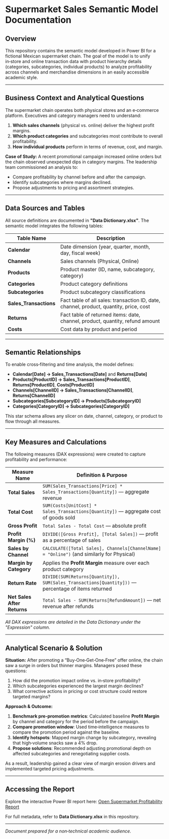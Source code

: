 # Supermarket Sales Semantic Model Documentation

## Overview

This repository contains the semantic model developed in Power BI for a fictional Mexican supermarket chain. The goal of the model is to unify in‑store and online transaction data with product hierarchy details (categories, subcategories, individual products) to analyze profitability across channels and merchandise dimensions in an easily accessible academic style.

---

## Business Context and Analytical Questions

The supermarket chain operates both physical stores and an e‑commerce platform. Executives and category managers need to understand:

1. **Which sales channels** (physical vs. online) deliver the highest profit margins.
2. **Which product categories** and subcategories most contribute to overall profitability.
3. **How individual products** perform in terms of revenue, cost, and margin.

**Case of Study:** A recent promotional campaign increased online orders but the chain observed unexpected dips in category margins. The leadership team commissioned an analysis to:

* Compare profitability by channel before and after the campaign.
* Identify subcategories where margins declined.
* Propose adjustments to pricing and assortment strategies.

---

## Data Sources and Tables

All source definitions are documented in **"Data Dictionary.xlsx"**. The semantic model integrates the following tables:

| Table Name              | Description                                                                            |
| ----------------------- | -------------------------------------------------------------------------------------- |
| **Calendar**            | Date dimension (year, quarter, month, day, fiscal week)                                |
| **Channels**            | Sales channels (Physical, Online)                                                      |
| **Products**            | Product master (ID, name, subcategory, category)                                       |
| **Categories**          | Product category definitions                                                           |
| **Subcategories**       | Product subcategory classifications                                                    |
| **Sales\_Transactions** | Fact table of all sales: transaction ID, date, channel, product, quantity, price, cost |
| **Returns**             | Fact table of returned items: date, channel, product, quantity, refund amount          |
| **Costs**               | Cost data by product and period                                                        |

---

## Semantic Relationships

To enable cross‑filtering and time analysis, the model defines:

* **Calendar\[Date] → Sales\_Transactions\[Date]** and **Returns\[Date]**
* **Products\[ProductID] → Sales\_Transactions\[ProductID]**, **Returns\[ProductID]**, **Costs\[ProductID]**
* **Channels\[ChannelID] → Sales\_Transactions\[ChannelID]**, **Returns\[ChannelID]**
* **Subcategories\[SubcategoryID] → Products\[SubcategoryID]**
* **Categories\[CategoryID] → Subcategories\[CategoryID]**

This star schema allows any slicer on date, channel, category, or product to flow through all measures.

---

## Key Measures and Calculations

The following measures (DAX expressions) were created to capture profitability and performance:

| Measure Name                | Definition & Purpose                                                                               |
| --------------------------- | -------------------------------------------------------------------------------------------------- |
| **Total Sales**             | `SUM(Sales_Transactions[Price] * Sales_Transactions[Quantity])` — aggregate revenue                |
| **Total Cost**              | `SUM(Costs[UnitCost] * Sales_Transactions[Quantity])` — aggregate cost of goods sold               |
| **Gross Profit**            | `Total Sales - Total Cost` — absolute profit                                                       |
| **Profit Margin (%)**       | `DIVIDE([Gross Profit], [Total Sales])` — profit as a percentage of sales                          |
| **Sales by Channel**        | `CALCULATE([Total Sales], Channels[ChannelName] = "Online")` (and similarly for Physical)          |
| **Margin by Category**      | Applies the **Profit Margin** measure over each product category                                   |
| **Return Rate**             | `DIVIDE(SUM(Returns[Quantity]), SUM(Sales_Transactions[Quantity]))` — percentage of items returned |
| **Net Sales After Returns** | `Total Sales - SUM(Returns[RefundAmount])` — net revenue after refunds                             |

*All DAX expressions are detailed in the Data Dictionary under the "Expression" column.*

---

## Analytical Scenario & Solution

**Situation:** After promoting a “Buy‑One‑Get‑One‑Free” offer online, the chain saw a surge in orders but thinner margins. Managers posed these questions:

1. How did the promotion impact online vs. in‑store profitability?
2. Which subcategories experienced the largest margin declines?
3. What corrective actions in pricing or cost structure could restore targeted margins?

**Approach & Outcome:**

1. **Benchmark pre‑promotion metrics**: Calculated baseline **Profit Margin** by channel and category for the period before the campaign.
2. **Compare promotion window**: Used time‑intelligence measures to compare the promotion period against the baseline.
3. **Identify hotspots**: Mapped margin change by subcategory, revealing that high‑volume snacks saw a 4% drop.
4. **Propose solutions**: Recommended adjusting promotional depth on affected subcategories and renegotiating supplier costs.

As a result, leadership gained a clear view of margin erosion drivers and implemented targeted pricing adjustments.

---

## Accessing the Report

Explore the interactive Power BI report here:
[Open Supermarket Profitability Report](https://app.powerbi.com/groups/me/reports/cdb42391-d649-4120-a5c5-b7fa184da6a1/ReportSection)

For full metadata, refer to **Data Dictionary.xlsx** in this repository.

---

*Document prepared for a non‑technical academic audience.*
